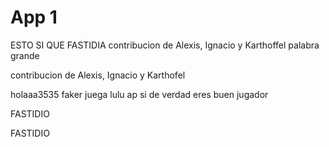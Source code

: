# App 1

ESTO SI QUE FASTIDIA
contribucion de Alexis, Ignacio y Karthoffel
palabra grande

contribucion de Alexis, Ignacio y Karthofel

holaaa3535
faker juega lulu ap si de verdad eres buen jugador



FASTIDIO


FASTIDIO